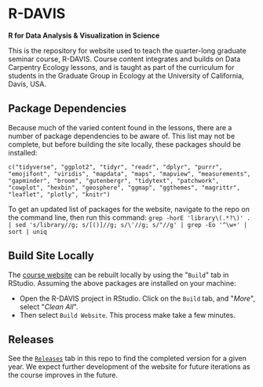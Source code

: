 # R-DAVIS

**R for Data Analysis &amp; Visualization in Science**

This is the repository for website used to teach the quarter-long graduate seminar course, R-DAVIS. Course content integrates and builds on Data Carpentry Ecology lessons, and is taught as part of the curriculum for students in the Graduate Group in Ecology at the University of California, Davis, USA.

## Package Dependencies

Because much of the varied content found in the lessons, there are a number of package dependencies to be aware of. This list may not be complete, but before building the site locally, these packages should be installed:

`c("tidyverse", "ggplot2", "tidyr", "readr", "dplyr", "purrr", "emojifont",
"viridis", "mapdata", "maps", "mapview", "measurements", "gapminder", "broom",
"gutenbergr", "tidytext", "patchwork", "cowplot", "hexbin", "geosphere", "ggmap",
"ggthemes", "magrittr", "leaflet", "plotly", "knitr")`

To get an updated list of packages for the website, navigate to the repo on the command line, then run this command: `grep -horE 'library\(.*?\)' . | sed 's/library//g; s/[()]//g; s/\'//g; s/"//g' | grep -Eo '^\w+' | sort | uniq`

## Build Site Locally

The [course website](https://gge-ucd.github.io/R-DAVIS/) can be rebuilt locally by using the "`Build`" tab in RStudio. Assuming the above packages are installed on your machine:

 - Open the R-DAVIS project in RStudio. Click on the `Build` tab, and "*More*", select "*Clean All*".
 - Then select `Build Website`. This process make take a few minutes.

## Releases
 
See the [`Releases`](https://github.com/gge-ucd/R-DAVIS/releases) tab in this repo to find the completed version for a given year. We expect further development of the website for future iterations as the course improves in the future.

